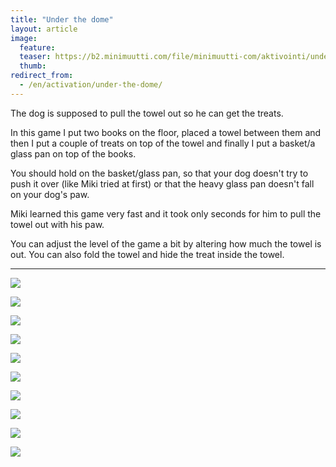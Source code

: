 ```yaml
---
title: "Under the dome"
layout: article
image:
  feature:
  teaser: https://b2.minimuutti.com/file/minimuutti-com/aktivointi/under-the-dome/DSC58235-245px.jpg
  thumb:
redirect_from:
  - /en/activation/under-the-dome/
---
```


The dog is supposed to pull the towel out so he can get the treats. 

In this game I put two books on the floor, placed a towel between them and then I put a couple of treats on top of the towel and finally I put a basket/a glass pan on top of the books.

You should hold on the basket/glass pan, so that your dog doesn't try to push it over (like Miki tried at first) or that the heavy glass pan doesn't fall on your dog's paw.

Miki learned this game very fast and it took only seconds for him to pull the towel out with his paw.

You can adjust the level of the game a bit by altering how much the towel is out. You can also fold the towel and hide the treat inside the towel.

---

![](https://b2.minimuutti.com/file/minimuutti-com/aktivointi/under-the-dome/DSC58159-800px.jpg)

![](https://b2.minimuutti.com/file/minimuutti-com/aktivointi/under-the-dome/DSC58161-800px.jpg)

![](https://b2.minimuutti.com/file/minimuutti-com/aktivointi/under-the-dome/DSC58174-800px.jpg)

![](https://b2.minimuutti.com/file/minimuutti-com/aktivointi/under-the-dome/DSC58166-800px.jpg)

![](https://b2.minimuutti.com/file/minimuutti-com/aktivointi/under-the-dome/DSC58228-800px.jpg)

![](https://b2.minimuutti.com/file/minimuutti-com/aktivointi/under-the-dome/DSC58255-800px.jpg)

![](https://b2.minimuutti.com/file/minimuutti-com/aktivointi/under-the-dome/DSC58233-800px.jpg)

![](https://b2.minimuutti.com/file/minimuutti-com/aktivointi/under-the-dome/DSC58295-800px.jpg)

![](https://b2.minimuutti.com/file/minimuutti-com/aktivointi/under-the-dome/DSC58234-800px.jpg)

![](https://b2.minimuutti.com/file/minimuutti-com/aktivointi/under-the-dome/DSC58235-800px.jpg)
